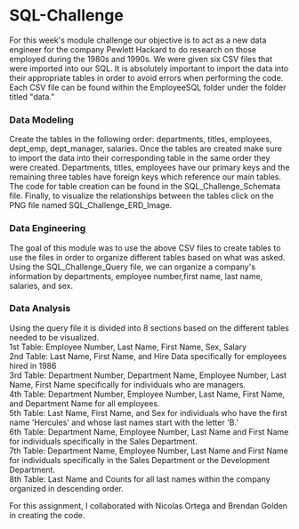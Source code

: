 # SQL-Challenge
For this week's module challenge our objective is to act as a new data engineer for the company Pewlett Hackard to do research on those employed during the 1980s and 1990s. We were given six CSV files that were imported into our SQL. It is absolutely important to import the data into their appropriate tables in order to avoid errors when performing the code. Each CSV file can be found within the EmployeeSQL folder under the folder titled "data."

###  **Data Modeling**
Create the tables in the following order: departments, titles, employees, dept_emp, dept_manager, salaries. Once the tables are created make sure to import the data into their corresponding table in the same order they were created. Departments, titles, employees have our primary keys and the remaining three tables have foreign keys which reference our main tables. The code for table creation can be found in the SQL_Challenge_Schemata file. Finally, to visualize the relationships between the tables click on the PNG file named SQL_Challenge_ERD_Image.

### **Data Engineering**
The goal of this module was to use the above CSV files to create tables to use the files in order to organize different tables based on what was asked. Using the SQL_Challenge_Query file, we can organize a company's information by departments, employee number,first name, last name, salaries, and sex. 

### **Data Analysis**
Using the query file it is divided into 8 sections based on the different tables needed to be visualized.   
1st Table: Employee Number, Last Name, First Name, Sex, Salary  
2nd Table: Last Name, First Name, and Hire Data specifically for employees hired in 1986  
3rd Table: Department Number, Department Name, Employee Number, Last Name, First Name specifically for individuals who are managers.  
4th Table: Department Number, Employee Number, Last Name, First Name, and Department Name for all employees.  
5th Table: Last Name, First Name, and Sex for individuals who have the first name 'Hercules' and whose last names start with the letter 'B.'  
6th Table: Department Name, Employee Number, Last Name and First Name for individuals specifically in the Sales Department.  
7th Table: Department Name, Employee Number, Last Name and First Name for individuals specifically in the Sales Department or the Development Department.  
8th Table: Last Name and Counts for all last names within the company organized in descending order.  

For this assignment, I collaborated with Nicolas Ortega and Brendan Golden in creating the code. 
